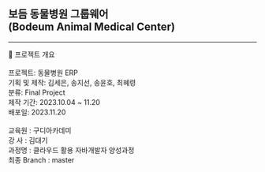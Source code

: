 <h2>보듬 동물병원 그룹웨어 <br> (Bodeum Animal Medical Center)</h2>
<hr>
📅 프로젝트 개요<br><br>
프로젝트: 동물병원 ERP <br>
기획 및 제작: 김세은, 송지선, 송윤호, 최혜령 <br>
분류: Final Project<br>
제작 기간: 2023.10.04 ~ 11.20<br>
배포일: 2023.11.20<br>
<br>
교육원   : 구디아카데미 <br>
강  사   : 김대기 <br>
과정명   : 클라우드 활용 자바개발자 양성과정<br>
최종 Branch : master

